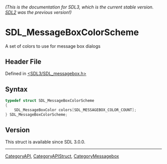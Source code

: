 ###### (This is the documentation for SDL3, which is the current stable version. [SDL2](https://wiki.libsdl.org/SDL2/) was the previous version!)
# SDL_MessageBoxColorScheme

A set of colors to use for message box dialogs

## Header File

Defined in [<SDL3/SDL_messagebox.h>](https://github.com/libsdl-org/SDL/blob/main/include/SDL3/SDL_messagebox.h)

## Syntax

```c
typedef struct SDL_MessageBoxColorScheme
{
    SDL_MessageBoxColor colors[SDL_MESSAGEBOX_COLOR_COUNT];
} SDL_MessageBoxColorScheme;
```

## Version

This struct is available since SDL 3.0.0.

----
[CategoryAPI](CategoryAPI), [CategoryAPIStruct](CategoryAPIStruct), [CategoryMessagebox](CategoryMessagebox)

